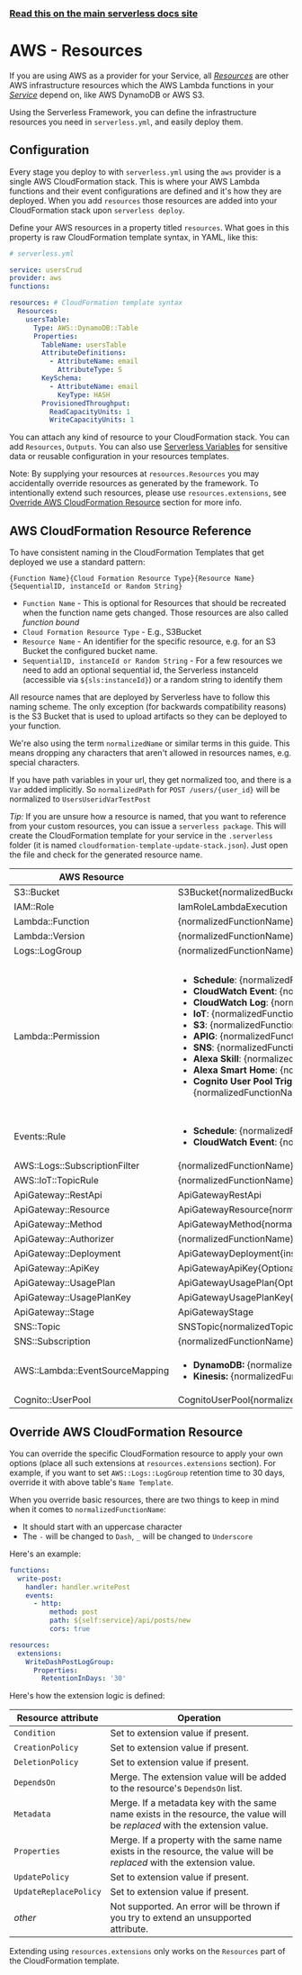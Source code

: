 <!--
title: Serverless Framework - AWS Lambda Guide - AWS Infrastructure Resources
menuText: Resources
menuOrder: 8
description: How to deploy and manage AWS infrastructure to use with your AWS Lambda functions with the Serverless Framework
layout: Doc
-->

<!-- DOCS-SITE-LINK:START automatically generated  -->

### [Read this on the main serverless docs site](https://www.serverless.com/framework/docs/providers/aws/guide/resources)

<!-- DOCS-SITE-LINK:END -->

# AWS - Resources

If you are using AWS as a provider for your Service, all [_Resources_](./intro.md#resources) are other AWS infrastructure resources which the AWS Lambda functions in your [_Service_](./intro.md#services) depend on, like AWS DynamoDB or AWS S3.

Using the Serverless Framework, you can define the infrastructure resources you need in `serverless.yml`, and easily deploy them.

## Configuration

Every stage you deploy to with `serverless.yml` using the `aws` provider is a single AWS CloudFormation stack. This is where your AWS Lambda functions and their event configurations are defined and it's how they are deployed. When you add `resources` those resources are added into your CloudFormation stack upon `serverless deploy`.

Define your AWS resources in a property titled `resources`. What goes in this property is raw CloudFormation template syntax, in YAML, like this:

```yml
# serverless.yml

service: usersCrud
provider: aws
functions:

resources: # CloudFormation template syntax
  Resources:
    usersTable:
      Type: AWS::DynamoDB::Table
      Properties:
        TableName: usersTable
        AttributeDefinitions:
          - AttributeName: email
            AttributeType: S
        KeySchema:
          - AttributeName: email
            KeyType: HASH
        ProvisionedThroughput:
          ReadCapacityUnits: 1
          WriteCapacityUnits: 1
```

You can attach any kind of resource to your CloudFormation stack. You can add `Resources`, `Outputs`. You can also use [Serverless Variables](./variables.md) for sensitive data or reusable configuration in your resources templates.

Note: By supplying your resources at `resources.Resources` you may accidentally override resources as generated by the framework. To intentionally extend such resources, please use `resources.extensions`, see [Override AWS CloudFormation Resource](#override-aws-cloudformation-resource) section for more info.

## AWS CloudFormation Resource Reference

To have consistent naming in the CloudFormation Templates that get deployed we use a standard pattern:

`{Function Name}{Cloud Formation Resource Type}{Resource Name}{SequentialID, instanceId or Random String}`

- `Function Name` - This is optional for Resources that should be recreated when the function name gets changed. Those resources are also called _function bound_
- `Cloud Formation Resource Type` - E.g., S3Bucket
- `Resource Name` - An identifier for the specific resource, e.g. for an S3 Bucket the configured bucket name.
- `SequentialID, instanceId or Random String` - For a few resources we need to add an optional sequential id, the Serverless instanceId (accessible via `${sls:instanceId}`) or a random string to identify them

All resource names that are deployed by Serverless have to follow this naming scheme. The only exception (for backwards compatibility reasons) is the S3 Bucket that is used to upload artifacts so they can be deployed to your function.

We're also using the term `normalizedName` or similar terms in this guide. This means dropping any characters that aren't allowed in resources names, e.g. special characters.

If you have path variables in your url, they get normalized too, and there is a `Var` added implicitly. So `normalizedPath` for `POST /users/{user_id}` will be normalized to `UsersUseridVarTestPost`

_Tip:_
If you are unsure how a resource is named, that you want to reference from your custom resources, you can issue a `serverless package`. This will create the CloudFormation template for your service in the `.serverless` folder (it is named `cloudformation-template-update-stack.json`). Just open the file and check for the generated resource name.

| AWS Resource                    | Name Template                                                                                                                                                                                                                                                                                                                                                                                                                                                                                                                                                                                                                                                                                                                                                                                                                                                                                                                                                              | Example                                                                                                                                                                                                                                                                                                                                                                                                                                                                                                                                                                                                                                                                                          |
| ------------------------------- | -------------------------------------------------------------------------------------------------------------------------------------------------------------------------------------------------------------------------------------------------------------------------------------------------------------------------------------------------------------------------------------------------------------------------------------------------------------------------------------------------------------------------------------------------------------------------------------------------------------------------------------------------------------------------------------------------------------------------------------------------------------------------------------------------------------------------------------------------------------------------------------------------------------------------------------------------------------------------- | ------------------------------------------------------------------------------------------------------------------------------------------------------------------------------------------------------------------------------------------------------------------------------------------------------------------------------------------------------------------------------------------------------------------------------------------------------------------------------------------------------------------------------------------------------------------------------------------------------------------------------------------------------------------------------------------------ |
| S3::Bucket                      | S3Bucket{normalizedBucketName}                                                                                                                                                                                                                                                                                                                                                                                                                                                                                                                                                                                                                                                                                                                                                                                                                                                                                                                                             | S3BucketMybucket                                                                                                                                                                                                                                                                                                                                                                                                                                                                                                                                                                                                                                                                                 |
| IAM::Role                       | IamRoleLambdaExecution                                                                                                                                                                                                                                                                                                                                                                                                                                                                                                                                                                                                                                                                                                                                                                                                                                                                                                                                                     | IamRoleLambdaExecution                                                                                                                                                                                                                                                                                                                                                                                                                                                                                                                                                                                                                                                                           |
| Lambda::Function                | {normalizedFunctionName}LambdaFunction                                                                                                                                                                                                                                                                                                                                                                                                                                                                                                                                                                                                                                                                                                                                                                                                                                                                                                                                     | HelloLambdaFunction                                                                                                                                                                                                                                                                                                                                                                                                                                                                                                                                                                                                                                                                              |
| Lambda::Version                 | {normalizedFunctionName}LambdaVersion{sha256}                                                                                                                                                                                                                                                                                                                                                                                                                                                                                                                                                                                                                                                                                                                                                                                                                                                                                                                              | HelloLambdaVersionr3pgoTvv1xT4E4NiCL6JG02fl6vIyi7OS1aW0FwAI                                                                                                                                                                                                                                                                                                                                                                                                                                                                                                                                                                                                                                      |
| Logs::LogGroup                  | {normalizedFunctionName}LogGroup                                                                                                                                                                                                                                                                                                                                                                                                                                                                                                                                                                                                                                                                                                                                                                                                                                                                                                                                           | HelloLogGroup                                                                                                                                                                                                                                                                                                                                                                                                                                                                                                                                                                                                                                                                                    |
| Lambda::Permission              | <ul><li>**Schedule**: {normalizedFunctionName}LambdaPermissionEventsRuleSchedule{index}</li><li>**CloudWatch Event**: {normalizedFunctionName}LambdaPermissionEventsRuleCloudWatchEvent{index}</li><li>**CloudWatch Log**: {normalizedFunctionName}LambdaPermissionLogsSubscriptionFilterCloudWatchLog{index}</li><li>**IoT**: {normalizedFunctionName}LambdaPermissionIotTopicRule{index} </li><li>**S3**: {normalizedFunctionName}LambdaPermission{normalizedBucketName}S3</li><li>**APIG**: {normalizedFunctionName}LambdaPermissionApiGateway</li><li>**SNS**: {normalizedFunctionName}LambdaPermission{normalizedTopicName}SNS</li><li>**Alexa Skill**: {normalizedFunctionName}LambdaPermissionAlexaSkill</li><li>**Alexa Smart Home**: {normalizedFunctionName}LambdaPermissionAlexaSmartHome{index}</li><li>**Cognito User Pool Trigger Source**: {normalizedFunctionName}LambdaPermissionCognitoUserPool{normalizedPoolId}TriggerSource{triggerSource}</li> </ul> | <ul><li>**Schedule**: HelloLambdaPermissionEventsRuleSchedule1</li><li>**CloudWatch Event**: HelloLambdaPermissionEventsRuleCloudWatchEvent1</li><li>**CloudWatch Log**: HelloLambdaPermissionLogsSubscriptionFilterCloudWatchLog1</li><li>**IoT**: HelloLambdaPermissionIotTopicRule1 </li><li>**S3**: HelloLambdaPermissionBucketS3</li><li>**APIG**: HelloLambdaPermissionApiGateway</li><li>**SNS**: HelloLambdaPermissionTopicSNS</li><li>**Alexa Skill**: HelloLambdaPermissionAlexaSkill</li><li>**Alexa Smart Home**: HelloLambdaPermissionAlexaSmartHome1</li><li>**Cognito User Pool Trigger Source**: HelloLambdaPermissionCognitoUserPoolMyPoolTriggerSourceCustomMessage</li> </ul> |
| Events::Rule                    | <ul><li>**Schedule**: {normalizedFunctionName}EventsRuleSchedule{SequentialID}</li><li>**CloudWatch Event**: {normalizedFunctionName}EventsRuleCloudWatchEvent{SequentialID}</li> </ul>                                                                                                                                                                                                                                                                                                                                                                                                                                                                                                                                                                                                                                                                                                                                                                                    | <ul><li>**Schedule**: HelloEventsRuleSchedule1</li><li>**CloudWatch Event**: HelloEventsRuleCloudWatchEvent1</li></ul>                                                                                                                                                                                                                                                                                                                                                                                                                                                                                                                                                                           |
| AWS::Logs::SubscriptionFilter   | {normalizedFunctionName}LogsSubscriptionFilterCloudWatchLog{SequentialID}                                                                                                                                                                                                                                                                                                                                                                                                                                                                                                                                                                                                                                                                                                                                                                                                                                                                                                  | HelloLogsSubscriptionFilterCloudWatchLog1                                                                                                                                                                                                                                                                                                                                                                                                                                                                                                                                                                                                                                                        |
| AWS::IoT::TopicRule             | {normalizedFunctionName}IotTopicRule{SequentialID}                                                                                                                                                                                                                                                                                                                                                                                                                                                                                                                                                                                                                                                                                                                                                                                                                                                                                                                         | HelloIotTopicRule1                                                                                                                                                                                                                                                                                                                                                                                                                                                                                                                                                                                                                                                                               |
| ApiGateway::RestApi             | ApiGatewayRestApi                                                                                                                                                                                                                                                                                                                                                                                                                                                                                                                                                                                                                                                                                                                                                                                                                                                                                                                                                          | ApiGatewayRestApi                                                                                                                                                                                                                                                                                                                                                                                                                                                                                                                                                                                                                                                                                |
| ApiGateway::Resource            | ApiGatewayResource{normalizedPath}                                                                                                                                                                                                                                                                                                                                                                                                                                                                                                                                                                                                                                                                                                                                                                                                                                                                                                                                         | ApiGatewayResourceUsers                                                                                                                                                                                                                                                                                                                                                                                                                                                                                                                                                                                                                                                                          |
| ApiGateway::Method              | ApiGatewayMethod{normalizedPath}{normalizedMethod}                                                                                                                                                                                                                                                                                                                                                                                                                                                                                                                                                                                                                                                                                                                                                                                                                                                                                                                         | ApiGatewayMethodUsersGet                                                                                                                                                                                                                                                                                                                                                                                                                                                                                                                                                                                                                                                                         |
| ApiGateway::Authorizer          | {normalizedFunctionName}ApiGatewayAuthorizer                                                                                                                                                                                                                                                                                                                                                                                                                                                                                                                                                                                                                                                                                                                                                                                                                                                                                                                               | HelloApiGatewayAuthorizer                                                                                                                                                                                                                                                                                                                                                                                                                                                                                                                                                                                                                                                                        |
| ApiGateway::Deployment          | ApiGatewayDeployment{instanceId}                                                                                                                                                                                                                                                                                                                                                                                                                                                                                                                                                                                                                                                                                                                                                                                                                                                                                                                                           | ApiGatewayDeployment12356789                                                                                                                                                                                                                                                                                                                                                                                                                                                                                                                                                                                                                                                                     |
| ApiGateway::ApiKey              | ApiGatewayApiKey{OptionalNormalizedName}{SequentialID}                                                                                                                                                                                                                                                                                                                                                                                                                                                                                                                                                                                                                                                                                                                                                                                                                                                                                                                     | ApiGatewayApiKeyFree1                                                                                                                                                                                                                                                                                                                                                                                                                                                                                                                                                                                                                                                                            |
| ApiGateway::UsagePlan           | ApiGatewayUsagePlan{OptionalNormalizedName}                                                                                                                                                                                                                                                                                                                                                                                                                                                                                                                                                                                                                                                                                                                                                                                                                                                                                                                                | ApiGatewayUsagePlanFree                                                                                                                                                                                                                                                                                                                                                                                                                                                                                                                                                                                                                                                                          |
| ApiGateway::UsagePlanKey        | ApiGatewayUsagePlanKey{OptionalNormalizedName}{SequentialID}                                                                                                                                                                                                                                                                                                                                                                                                                                                                                                                                                                                                                                                                                                                                                                                                                                                                                                               | ApiGatewayUsagePlanKeyFree1                                                                                                                                                                                                                                                                                                                                                                                                                                                                                                                                                                                                                                                                      |
| ApiGateway::Stage               | ApiGatewayStage                                                                                                                                                                                                                                                                                                                                                                                                                                                                                                                                                                                                                                                                                                                                                                                                                                                                                                                                                            | ApiGatewayStage                                                                                                                                                                                                                                                                                                                                                                                                                                                                                                                                                                                                                                                                                  |
| SNS::Topic                      | SNSTopic{normalizedTopicName}                                                                                                                                                                                                                                                                                                                                                                                                                                                                                                                                                                                                                                                                                                                                                                                                                                                                                                                                              | SNSTopicSometopic                                                                                                                                                                                                                                                                                                                                                                                                                                                                                                                                                                                                                                                                                |
| SNS::Subscription               | {normalizedFunctionName}SnsSubscription{normalizedTopicName}                                                                                                                                                                                                                                                                                                                                                                                                                                                                                                                                                                                                                                                                                                                                                                                                                                                                                                               | HelloSnsSubscriptionSomeTopic                                                                                                                                                                                                                                                                                                                                                                                                                                                                                                                                                                                                                                                                    |
| AWS::Lambda::EventSourceMapping | <ul><li>**DynamoDB:** {normalizedFunctionName}EventSourceMappingDynamodb{tableName}</li><li>**Kinesis:** {normalizedFunctionName}EventSourceMappingKinesis{streamName}</li></ul>                                                                                                                                                                                                                                                                                                                                                                                                                                                                                                                                                                                                                                                                                                                                                                                           | <ul><li>**DynamoDB:** HelloLambdaEventSourceMappingDynamodbUsers</li><li>**Kinesis:** HelloLambdaEventSourceMappingKinesisMystream</li></ul>                                                                                                                                                                                                                                                                                                                                                                                                                                                                                                                                                     |
| Cognito::UserPool               | CognitoUserPool{normalizedPoolId}                                                                                                                                                                                                                                                                                                                                                                                                                                                                                                                                                                                                                                                                                                                                                                                                                                                                                                                                          | CognitoUserPoolPoolId                                                                                                                                                                                                                                                                                                                                                                                                                                                                                                                                                                                                                                                                            |

## Override AWS CloudFormation Resource

You can override the specific CloudFormation resource to apply your own options (place all such extensions at `resources.extensions` section). For example, if you want to set `AWS::Logs::LogGroup` retention time to 30 days, override it with above table's `Name Template`.

When you override basic resources, there are two things to keep in mind when it comes to `normalizedFunctionName`:

- It should start with an uppercase character
- The `-` will be changed to `Dash`, `_` will be changed to `Underscore`

Here's an example:

```yml
functions:
  write-post:
    handler: handler.writePost
    events:
      - http:
          method: post
          path: ${self:service}/api/posts/new
          cors: true

resources:
  extensions:
    WriteDashPostLogGroup:
      Properties:
        RetentionInDays: '30'
```

Here's how the extension logic is defined:

| Resource attribute    | Operation                                                                                                                  |
| --------------------- | -------------------------------------------------------------------------------------------------------------------------- |
| `Condition`           | Set to extension value if present.                                                                                         |
| `CreationPolicy`      | Set to extension value if present.                                                                                         |
| `DeletionPolicy`      | Set to extension value if present.                                                                                         |
| `DependsOn`           | Merge. The extension value will be added to the resource's `DependsOn` list.                                               |
| `Metadata`            | Merge. If a metadata key with the same name exists in the resource, the value will be _replaced_ with the extension value. |
| `Properties`          | Merge. If a property with the same name exists in the resource, the value will be _replaced_ with the extension value.     |
| `UpdatePolicy`        | Set to extension value if present.                                                                                         |
| `UpdateReplacePolicy` | Set to extension value if present.                                                                                         |
| _other_               | Not supported. An error will be thrown if you try to extend an unsupported attribute.                                      |

Extending using `resources.extensions` only works on the `Resources` part of the CloudFormation template.
